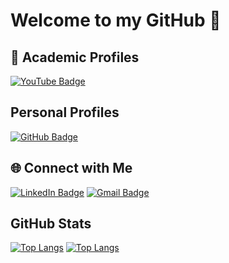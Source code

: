 # Welcome to my GitHub 👋

## 🏫 Academic Profiles

[![YouTube Badge](https://img.shields.io/badge/acyc99-YouTube?logo=YouTube&logoColor=%23ff0000&label=YouTube&labelColor=%23ffffff&color=%23ff0000)](https://www.youtube.com/@acyc99)

## Personal Profiles 

[![GitHub Badge](https://img.shields.io/badge/acyc99-GitHub?logo=github&logoColor=%23ffffff&label=GitHub&labelColor=%23000000&color=%23ffffff)](https://github.com/acyc99)

## 🌐 Connect with Me

[![LinkedIn Badge](https://img.shields.io/badge/Amanda_Chang-LinkedIn?logo=linkedin&logoColor=%230000ff&label=LinkedIn%20&labelColor=%23000000&color=%230000ff)](https://www.linkedin.com/in/amanda-cy-chang/)
[![Gmail Badge](https://img.shields.io/badge/changamanda999@gmail.com-Gmail?logo=Gmail&logoColor=%23FF0000&label=Gmail&labelColor=%23000000&color=%23FF0000)](mailto:changamanda999@gmail.com)

## GitHub Stats 
[![Top Langs](https://github-readme-stats-git-masterrstaa-rickstaa.vercel.app/api/top-langs/?username=achang140&theme=onedark)](https://github.com/achang140/github-readme-stats)
[![Top Langs](https://github-readme-stats.vercel.app/api?username=achang140&theme=radical&show_icons=false)](https://github.com/achang140)


<!--
[![Top Langs](https://github-readme-stats-git-masterrstaa-rickstaa.vercel.app/api/top-langs/?username=achang140&bg_color=FF92C2&title_color=FFE538)](https://github.com/achang140/github-readme-stats)
--> 


